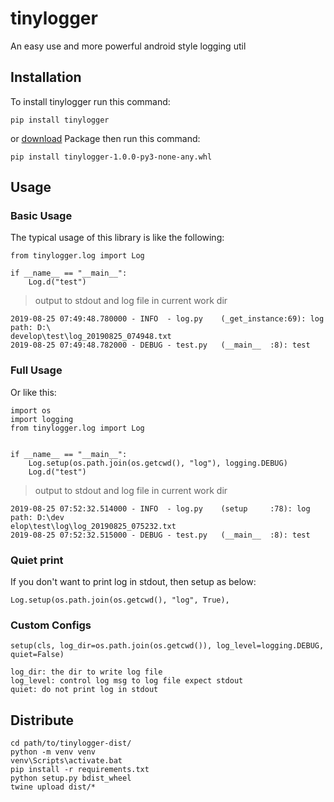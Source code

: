 # tinylogger
An easy use and more powerful android style logging util

## Installation
To install tinylogger run this command:
```
pip install tinylogger
```
or [download](https://github.com/frankzhangv5/tinylogger-dist/releases) Package then run this command:
```
pip install tinylogger-1.0.0-py3-none-any.whl
```

## Usage
### Basic Usage
The typical usage of this library is like the following:
```
from tinylogger.log import Log

if __name__ == "__main__":
    Log.d("test")
```
> output to stdout and log file in current work dir
```
2019-08-25 07:49:48.780000 - INFO  - log.py    (_get_instance:69): log path: D:\
develop\test\log_20190825_074948.txt
2019-08-25 07:49:48.782000 - DEBUG - test.py   (__main__  :8): test
```

### Full Usage
Or like this:
```
import os
import logging
from tinylogger.log import Log


if __name__ == "__main__":
    Log.setup(os.path.join(os.getcwd(), "log"), logging.DEBUG)
    Log.d("test")
```
> output to stdout and log file in current work dir
```
2019-08-25 07:52:32.514000 - INFO  - log.py    (setup     :78): log path: D:\dev
elop\test\log\log_20190825_075232.txt
2019-08-25 07:52:32.515000 - DEBUG - test.py   (__main__  :8): test
```

### Quiet print
If you don't want to print log in stdout, then setup as below:
```
Log.setup(os.path.join(os.getcwd(), "log", True), 
```

### Custom Configs
```
setup(cls, log_dir=os.path.join(os.getcwd()), log_level=logging.DEBUG, quiet=False)
```
```
log_dir: the dir to write log file
log_level: control log msg to log file expect stdout
quiet: do not print log in stdout
```

## Distribute
```
cd path/to/tinylogger-dist/
python -m venv venv
venv\Scripts\activate.bat
pip install -r requirements.txt
python setup.py bdist_wheel
twine upload dist/*
```
